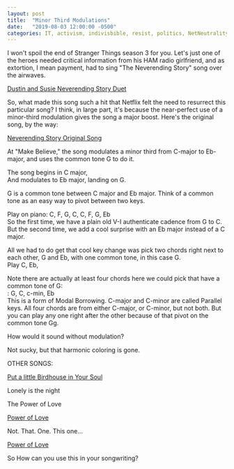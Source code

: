 ```yaml
---
layout: post
title:  "Minor Third Modulations"
date:   "2019-08-03 12:00:00 -0500"
categories: IT, activism, indivisbible, resist, politics, NetNeutrality, InternetFreedom
---
```


I won't spoil the end of Stranger Things season 3 for you. Let's just one of the heroes needed critical information from his HAM radio girlfriend, and as extortion, I mean payment, had to sing "The Neverending Story" song over the airwaves. 		

[Dustin and Susie Neverending Story Duet]( https://www.youtube.com/watch?v=O5HQ1sZseKg#t=1m33s )
		
So, what made this song such a hit that Netflix felt the need to resurrect this particular song? I think, in large part, it's because the near-perfect use of a minor-third modulation gives the song a major boost. Here's the original song, by the way:	

[Neverending Story Original Song]( https://www.youtube.com/watch?v=Gf1WT8VEZxk#t=0m38s )

At "Make Believe," the song modulates a minor third from C-major to Eb-major, and uses the common tone G to do it.			
			
The song begins in C major,				
And modulates to Eb major, landing on G.			
			
G is a common tone between C major and Eb major. Think of a common tone as an easy way to pivot between two keys.			
			
Play on piano:	C, F, G, C,    C, F, G, Eb		
So the first time, we have a plain old V-I authenticate cadence from G to C. But the second time, we add a cool surprise with an Eb major instead of a C major.			
			
All we had to do get that cool key change was pick two chords right next to each other, G and Eb, with one common tone, in this case G.			
Play C, Eb, 			
			
Note there are actually at least four chords here we could pick that have a common tone of G:			
<Play> : G, C, c-min, Eb			
This is a form of Modal Borrowing. C-major and C-minor are called Parallel keys. All four chords are from either C-major, or C-minor, but not both. But you can play any one right after the other because of that pivot on the common tone Gg.			
			
How would it sound without modulation?			
<play>			
			
Not sucky, but that harmonic coloring is gone.			
			
OTHER SONGS:			

[Put a little Birdhouse in Your Soul]( https://www.youtube.com/watch?v=NhjSzjoU7OQ#t=0m33s )

Lonely is the night			

The Power of Love

[Power of Love]( https://www.youtube.com/watch?v=Y8HOfcYWZoo#t=2m38s )

Not. That. One. This one...

[Power of Love]( https://www.youtube.com/watch?v=KCkgYhtz64U#t=4m07s )
			
So How can you use this in your songwriting?

